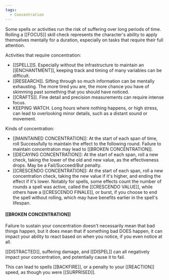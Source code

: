 ```yaml
---
tags:
  - Concentration
---
```

Some spells or activities run the risk of suffering over long periods of time. Rolling a [[FOCUS]] skill check represents the character's ability to apply themselves mentally for a duration, especially on tasks that require their full attention.

Activities that require concentration:
- [[SPELL]]S. Especially without the infrastructure to maintain an [[ENCHANTMENT]], keeping track and timing of many variables can be difficult.
- [[RESEARCH]]. Sifting through so much information can be mentally exhausting. The more tired you are, the more chance you have of skimming past something that you should have noticed.
- [[CRAFTS]]. Fine detail and precision measurements can require intense focus.
- KEEPING WATCH. Long hours where nothing happens, or high stress, can lead to overlooking minor details, such as a distant sound or movement.

Kinds of concentration: 
- [[MAINTAINED CONCENTRATION]]: At the start of each span of time, roll Successfully to maintain the effect to the following round. Failure to maintain concentration may lead to [[BROKEN CONCENTRATION]].
- [[DECAYING CONCENTRATION]]: At the start of each span, roll a new check, taking the lower of the old and new value, as the effectiveness drops. May be a Fail/Succeed/But penalty.
- [[CRESCENDO CONCENTRATION]]: At the start of each span, roll a new concentration check, taking the new value if it's higher, and ending the effect if it's lower. Notably for spells, some effects count the number of rounds a spell was active, called the [[CRESCENDO VALUE]], while others have a [[CRESCENDO FINALE]], or burst, if you choose to end the spell without rolling, which may have benefits earlier in the spell's lifespan.

#### [[BROKEN CONCENTRATION]]
Failure to sustain your concentration doesn't necessarily mean that bad things happen, but it does mean that if something bad DOES happen, it can impact your ability to react based on when you notice, if you even notice at all.

[[DISTRACTED]], suffering damage, and [[DISPEL]] can all negatively impact your concentration, and potentially cause it to fail.

This can lead to spells [[BACKFIRE]], or a penalty to your [[REACTION]] speed, as though you were [[SURPRISED]].